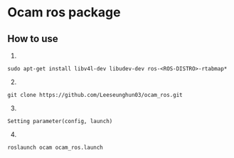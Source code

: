 # Ocam ros package

## How to use

1.
```
sudo apt-get install libv4l-dev libudev-dev ros-<ROS-DISTRO>-rtabmap*
```

2.
```
git clone https://github.com/Leeseunghun03/ocam_ros.git
```


3.
```
Setting parameter(config, launch)
```


4.
```
roslaunch ocam ocam_ros.launch
```
